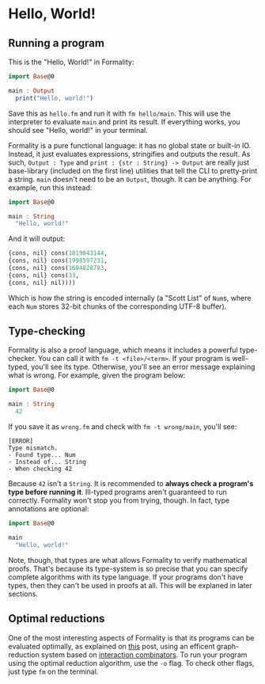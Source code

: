 # Hello, World!

## Running a program

This is the "Hello, World!" in Formality:

```haskell
import Base@0

main : Output
  print("Hello, world!")
```

Save this as `hello.fm` and run it with `fm hello/main`. This will use the interpreter to evaluate `main` and print its result. If everything works, you should see "Hello, world!" in your terminal.

Formality is a pure functional language: it has no global state or built-in IO. Instead, it just evaluates expressions, stringifies and outputs the result. As such, `Output : Type` and `print : {str : String} -> Output` are really just base-library (included on the first line) utilities that tell the CLI to pretty-print a string. `main` doesn't need to be an `Output`, though. It can be anything. For example, run this instead:

```haskell
import Base@0

main : String
  "Hello, world!"
```

And it will output:

```haskell
{cons, nil} cons(1819043144, 
{cons, nil} cons(1998597231, 
{cons, nil} cons(1684828783, 
{cons, nil} cons(33, 
{cons, nil} nil))))
```

Which is how the string is encoded internally (a "Scott List" of `Num`s, where each `Num` stores 32-bit chunks of the corresponding UTF-8 buffer).

## Type-checking

Formality is also a proof language, which means it includes a powerful type-checker. You can call it with `fm -t <file>/<term>`. If your program is well-typed, you'll see its type. Otherwise, you'll see an error message explaining what is wrong. For example, given the program below:

```haskell
import Base@0

main : String
  42
```

If you save it as `wrong.fm` and check with `fm -t wrong/main`, you'll see:

```
[ERROR]
Type mismatch.
- Found type... Num
- Instead of... String
- When checking 42
```

Because `42` isn't a `String`. It is recommended to **always check a program's type before running it**. Ill-typed programs aren't guaranteed to run correctly. Formality won't stop you from trying, though. In fact, type annotations are optional:

```haskell
import Base@0

main
  "Hello, world!"
```

Note, though, that types are what allows Formality to verify mathematical proofs. That's because its type-system is so precise that you can specify complete algorithms with its type language. If your programs don't have types, then they can't be used in proofs at all. This will be explaned in later sections.

## Optimal reductions

One of the most interesting aspects of Formality is that its programs can be evaluated optimally, as explained on [this](https://medium.com/@maiavictor/solving-the-mystery-behind-abstract-algorithms-magical-optimizations-144225164b07) post, using an efficent graph-reduction system based on [interaction combinators](https://arxiv.org/abs/0906.0380). To run your program using the optimal reduction algorithm, use the `-o` flag. To check other flags, just type `fm` on the terminal.
